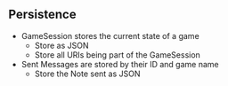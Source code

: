 

## Persistence

- GameSession stores the current state of a game
    - Store as JSON
    - Store all URIs being part of the GameSession 
- Sent Messages are stored by their ID and game name
    - Store the Note sent as JSON